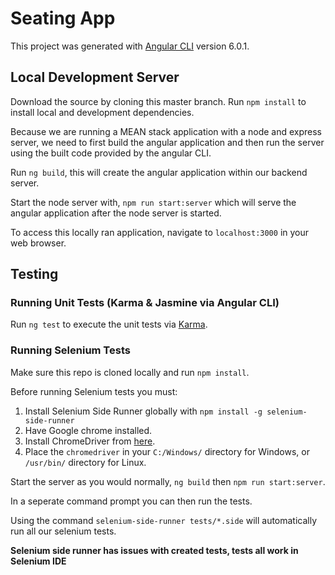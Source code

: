 # Seating App

This project was generated with [Angular CLI](https://github.com/angular/angular-cli) version 6.0.1.

## Local Development Server

Download the source by cloning this master branch.
Run `npm install` to install local and development dependencies.

Because we are running a MEAN stack application with a node and express server, we need to first build the angular application and then run the server using the built code provided by the angular CLI.

Run `ng build`, this will create the angular application within our backend server.

Start the node server with, `npm run start:server` which will serve the angular application after the node server is started.

To access this locally ran application, navigate to `localhost:3000` in your web browser.

## Testing

### Running Unit Tests (Karma & Jasmine via Angular CLI)

Run `ng test` to execute the unit tests via [Karma](https://karma-runner.github.io).

### Running Selenium Tests

Make sure this repo is cloned locally and run `npm install`.

Before running Selenium tests you must:

1. Install Selenium Side Runner globally with `npm install -g selenium-side-runner`
2. Have Google chrome installed.
3. Install ChromeDriver from [here](https://chromedriver.storage.googleapis.com/index.html?path=2.45/).
4. Place the `chromedriver` in your `C:/Windows/` directory for Windows, or `/usr/bin/` directory for Linux.

Start the server as you would normally, `ng build` then `npm run start:server`.

In a seperate command prompt you can then run the tests.

Using the command `selenium-side-runner tests/*.side` will automatically run all our selenium tests.

**Selenium side runner has issues with created tests, tests all work in Selenium IDE**



